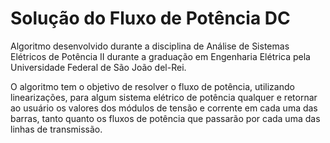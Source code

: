 # Solução do Fluxo de Potência DC

Algoritmo desenvolvido durante a disciplina de Análise de Sistemas Elétricos de Potência II durante a graduação em Engenharia Elétrica pela Universidade Federal de São João del-Rei.

O algoritmo tem o objetivo de resolver o fluxo de potência, utilizando linearizações, para algum sistema elétrico de potência qualquer e retornar ao usuário os valores dos módulos de tensão e corrente em cada uma das barras, tanto quanto os fluxos de potência que passarão por cada uma das linhas de transmissão.